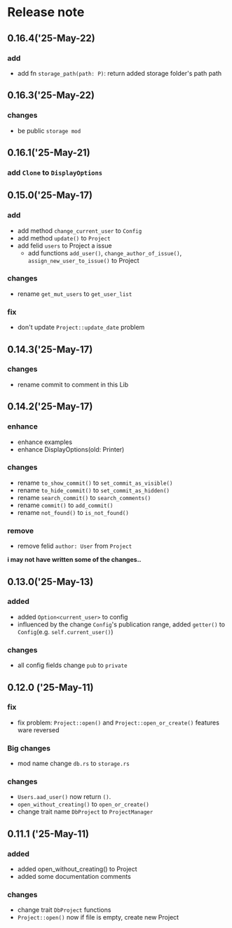 # Release note

## 0.16.4('25-May-22)

### add

* add fn `storage_path(path: P)`: return added storage folder's path path

## 0.16.3('25-May-22)

### changes

* be public `storage mod`

## 0.16.1('25-May-21)

### add `Clone` to `DisplayOptions`

## 0.15.0('25-May-17)

### add

* add method `change_current_user` to `Config`
* add method `update()` to `Project`
* add felid `users` to Project a issue
    * add functions `add_user()`, `change_author_of_issue()`, `assign_new_user_to_issue()` to Project

### changes

* rename `get_mut_users` to `get_user_list`

### fix

* don't update `Project::update_date` problem

## 0.14.3('25-May-17)

### changes

* rename commit to comment in this Lib

## 0.14.2('25-May-17)

### enhance

* enhance examples
* enhance DisplayOptions(old: Printer)

### changes

* rename `to_show_commit()` to `set_commit_as_visible()`
* rename `to_hide_commit()` to `set_commit_as_hidden()`
* rename `search_commit()` to `search_comments()`
* rename `commit()` to `add_commit()`
* rename `not_found()` to `is_not_found()`

### remove

* remove felid `author: User` from `Project`

**i may not have written some of the changes..**

## 0.13.0('25-May-13)

### added

* added `Option<current_user>` to config
* influenced by the change `Config`'s publication range, added `getter()` to `Config`(e.g. `self.current_user()`)

### changes

* all config fields change `pub` to `private`

## 0.12.0 ('25-May-11)

### fix

* fix problem: `Project::open()` and `Project::open_or_create()` features ware reversed

### Big changes

* mod name change `db.rs` to `storage.rs`

### changes

* `Users.aad_user()` now return `()`.
* `open_without_creating()` to `open_or_create()`
* change trait name `DbProject` to `ProjectManager`

## 0.11.1 ('25-May-11)

### added

* added open_without_creating() to Project
* added some documentation comments

### changes

* change trait `DbProject` functions
* `Project::open()` now if file is empty, create new Project
